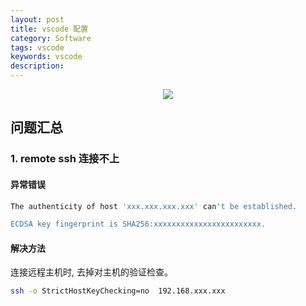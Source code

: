 ```yaml
---
layout: post
title: vscode 配置
category: Software
tags: vscode
keywords: vscode
description:
---
```



<center>

<img src="https://raw.githubusercontent.com/chiemon/chiemon.github.io/master/img/vscode/1.jpg">

</center>

## 问题汇总

### 1. remote ssh 连接不上

#### 异常错误

```bash
The authenticity of host 'xxx.xxx.xxx.xxx' can't be established.

ECDSA key fingerprint is SHA256:xxxxxxxxxxxxxxxxxxxxxxxx.
```

#### 解决方法

连接远程主机时, 去掉对主机的验证检查。

```bash
ssh -o StrictHostKeyChecking=no  192.168.xxx.xxx
```
